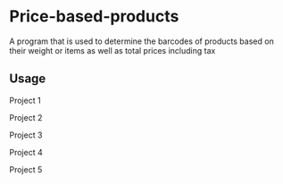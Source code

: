 # Price-based-products
A program that is used to determine the barcodes of products based on their weight or items as well as total prices including tax 

## Usage 
Project 1

Project 2

Project 3

Project 4

Project 5
